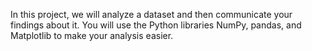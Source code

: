 In this project, we will analyze a dataset and then communicate your findings about it. You will use the Python libraries NumPy, pandas, and Matplotlib to make your analysis easier.

